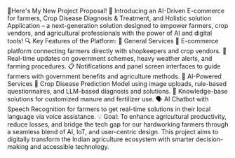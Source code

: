 🌾Here's My New Project Proposal! 🌱
Introducing an AI-Driven E-commerce for farmers, Crop Disease Diagnosis & Treatment, and Holistic solution Application – a next-generation solution designed to empower farmers, crop vendors, and agricultural professionals with the power of AI and digital tools!
🔍 Key Features of the Platform:
🔹 General Services
🚜 E-commerce platform connecting farmers directly with shopkeepers and crop vendors.
📲 Real-time updates on government schemes, heavy weather alerts, and farming procedures.
📋 Notifications and panel screen interfaces to guide farmers with government benefits and agriculture methods.
🤖 AI-Powered Services
🦠 Crop Disease Prediction Model using image uploads, rule-based questionnaires, and LLM-based diagnosis and solutions.
🌿 Knowledge-base solutions for customized manure and fertilizer use.
🗣️ AI Chatbot with Speech Recognition for farmers to get real-time solutions in their local language via voice assistance.
💡 Goal:
To enhance agricultural productivity, reduce losses, and bridge the tech gap for our hardworking farmers through a seamless blend of AI, IoT, and user-centric design.
This project aims to digitally transform the Indian agriculture ecosystem with smarter decision-making and accessible technology.
